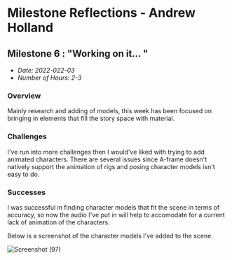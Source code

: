 # Milestone Reflections - Andrew Holland #

## Milestone 6 : "Working on it... " ##
 - _Date: 2022-022-03_
 - _Number of Hours: 2-3_

 ### Overview ###
 
 Mainly research and adding of models, this week has been focused on bringing in elements that fill the story space with material.
 
 ### Challenges ###
 
 I've run into more challenges then I would've liked with trying to add animated characters. There are several issues since A-frame doesn't natively support the
 animation of rigs and posing character models isn't easy to do.
 
 ### Successes ###
 
 I was successful in finding character models that fit the scene in terms of accuracy, so now the audio I've put in will help to accomodate for a current lack of
 animation of the characters.
 
 Below is a screenshot of the character models I've added to the scene.
 
![Screenshot (97)](https://user-images.githubusercontent.com/48802350/160735710-2b27defc-d1eb-4896-a669-b30327a11838.png)
